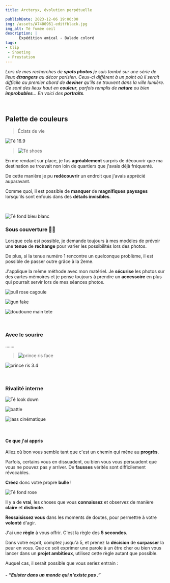 ```yaml
---
title: Arcteryx, évolution perpétuelle 

publishDate: 2023-12-06 19:00:00
img: /assets/A7400961-editfblack.jpg
img_alt: Té fumée oeil
description: |
      Expédition amical - Balade coloré
tags:
- Clip
 - Shooting
 - Prestation
---
```


*Lors de mes recherches de **spots photos** je suis tombé sur une série de lieux **étrangers** au décor parisien. Ceux-ci diffèrent à un point où il serait difficile au premier abord de **deviner** qu'ils se trouvent dans la ville lumière. Ce sont des lieux haut en **couleur**, parfois remplis de **nature** ou bien **improbables**... En voici des **portraits**.*

<p>&nbsp;</p>

## Palette de couleurs
>Éclats de vie

![Té 16.9](/assets/A7400882-edit.jpg)

>![Té shoes](/assets/A7400890-edittuch.jpg)

En me rendant sur place, je fus **agréablement** surpris de découvrir que ma destination se trouvait non loin de quartiers que j'avais déjà fréquenté.

De cette manière je pu **redécouvrir** un endroit que j'avais apprécié auparavant.

Comme quoi, il est possible de **manquer** de **magnifiques paysages** lorsqu'ils sont enfouis dans des **détails invisibles**.


<p>&nbsp;</p>

![Té fond bleu blanc](/assets/A7400898-edit.jpg)

### Sous couverture 🥷🏼

Lorsque cela est possible, je demande toujours à mes modèles de prévoir une **tenue** de **rechange** pour varier les possibilités lors des photos.

De plus, si la tenue numéro 1 rencontre un quelconque problème, il est possible de passer outre grâce à la 2eme.

J'applique la même méthode avec mon matériel. Je **sécurise** les photos sur des cartes mémoires et je pense toujours à prendre un **accessoire** en plus qui pourrait servir lors de mes séances photos.


![pull rose cagoule](/assets/A7400924-edit.jpg)

![gun fake](/assets/A7400946-edit-cropfblack.jpg)

![doudoune main tete](/assets/A7400943-edit-2.jpg)


<p>&nbsp;</p>

### Avec le sourire

.......

>![prince ris face](/assets/A7400977-edit-1x1.jpg)

![prince ris 3.4](/assets/A7400978-edit-1x1.jpg)


<p>&nbsp;</p>


### Rivalité interne

![Té look down](/assets/A7401054.jpg)

![battle](/assets/A7401089-1.jpg)

![lass cinématique](/assets/A7401071-4.jpg)


<p>&nbsp;</p>

#### Ce que j'ai appris

Allez où bon vous semble tant que c'est un chemin qui mène au **progrès**.

Parfois, certains vous en dissuadent, ou bien vous vous persuadent que vous ne pouvez pas y arriver. De **fausses** vérités sont difficilement révocables.

**Créez** donc votre propre **bulle** !



![Té fond rose](/assets/A7401000-editclean.jpg)

Il y a de **vrai**, les choses que vous **connaissez** et observez de manière **claire** et **distincte**.

**Ressaisissez vous** dans les moments de doutes, pour permettre à votre **volonté** d'agir.

J'ai une **règle** à vous offrir. C'est la règle des **5 secondes**. 

Dans votre esprit, comptez jusqu'à 5, et prenez la **décision** de **surpasser** la peur en vous. Que ce soit exprimer une parole à un être cher ou bien vous lancer dans un **projet ambitieux**, utilisez cette règle autant que possible.

Auquel cas,  il serait possible que vous seriez entrain  : 



##### - *“Exister dans un monde qui n'existe pas .”*

